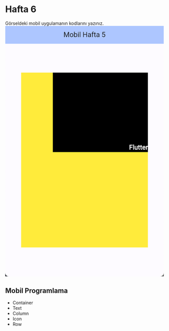 # Hafta 6
Görseldeki mobil uygulamanın kodlarını yazınız.
![alt text](https://github.com/ezfesoft/mobil_w5/blob/main/flutter_w5_odev.png)


## Mobil Programlama

- Container
- Text
- Column
- Icon
- Row
